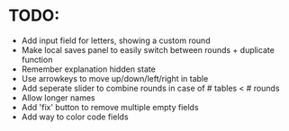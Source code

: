 
# TODO:

 - Add input field for letters, showing a custom round
 - Make local saves panel to easily switch between rounds + duplicate function
 - Remember explanation hidden state
 - Use arrowkeys to move up/down/left/right in table
 - Add seperate slider to combine rounds in case of # tables < # rounds
 - Allow longer names
 - Add 'fix' button to remove multiple empty fields
 - Add way to color code fields
 